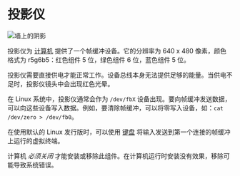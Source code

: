 # 投影仪
![墙上的阴影](block:oc2r:projector)

投影仪为 [计算机](computer.md) 提供了一个帧缓冲设备。它的分辨率为 640 x 480 像素，颜色格式为 r5g6b5：红色组件 5 位，绿色组件 6 位，蓝色组件 5 位。

投影仪需要直接供电才能正常工作。设备总线本身无法提供足够的能量。当供电不足时，投影仪镜头中会出现红色光晕。

在 Linux 系统中，投影仪通常会作为 `/dev/fbX` 设备出现。要向帧缓冲发送数据，可以向这些设备写入数据。例如，要清除帧缓冲，可以将零写入设备，如：`cat /dev/zero > /dev/fb0`。

在使用默认的 Linux 发行版时，可以使用 [键盘](keyboard.md) 将输入发送到第一个连接的帧缓冲上运行的虚拟终端。

计算机 *必须关闭* 才能安装或移除此组件。在计算机运行时安装没有效果，移除可能导致系统错误。
